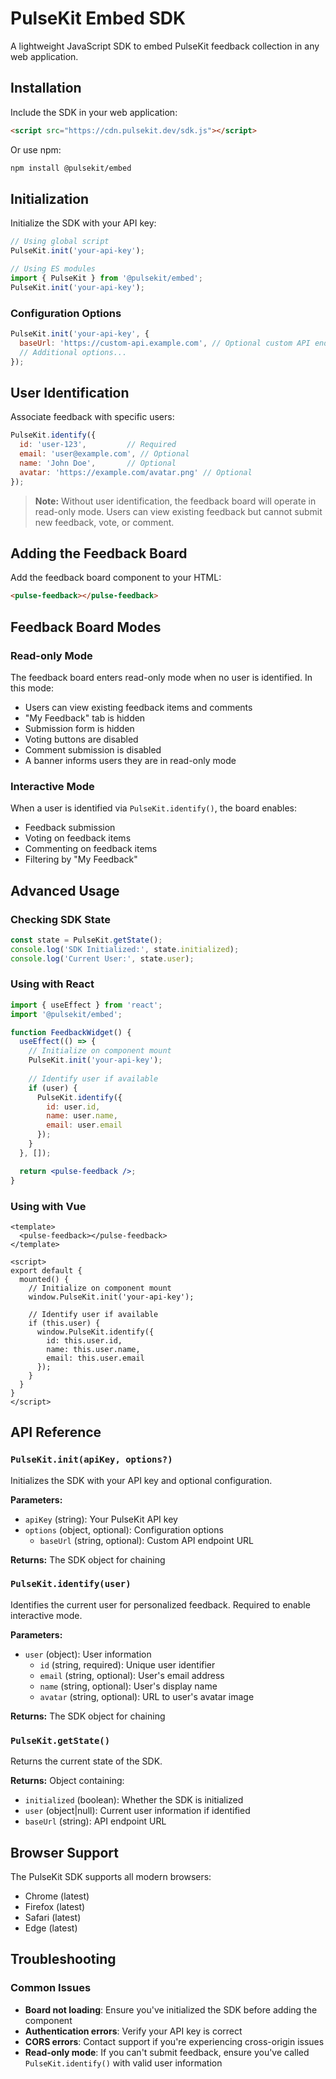 # PulseKit Embed SDK

A lightweight JavaScript SDK to embed PulseKit feedback collection in any web application.

## Installation

Include the SDK in your web application:

```html
<script src="https://cdn.pulsekit.dev/sdk.js"></script>
```

Or use npm:

```bash
npm install @pulsekit/embed
```

## Initialization

Initialize the SDK with your API key:

```javascript
// Using global script
PulseKit.init('your-api-key');

// Using ES modules
import { PulseKit } from '@pulsekit/embed';
PulseKit.init('your-api-key');
```

### Configuration Options

```javascript
PulseKit.init('your-api-key', {
  baseUrl: 'https://custom-api.example.com', // Optional custom API endpoint
  // Additional options...
});
```

## User Identification

Associate feedback with specific users:

```javascript
PulseKit.identify({
  id: 'user-123',         // Required
  email: 'user@example.com', // Optional
  name: 'John Doe',       // Optional
  avatar: 'https://example.com/avatar.png' // Optional
});
```

> **Note:** Without user identification, the feedback board will operate in read-only mode. Users can view existing feedback but cannot submit new feedback, vote, or comment.

## Adding the Feedback Board

Add the feedback board component to your HTML:

```html
<pulse-feedback></pulse-feedback>
```

## Feedback Board Modes

### Read-only Mode

The feedback board enters read-only mode when no user is identified. In this mode:

- Users can view existing feedback items and comments
- "My Feedback" tab is hidden
- Submission form is hidden
- Voting buttons are disabled
- Comment submission is disabled
- A banner informs users they are in read-only mode

### Interactive Mode

When a user is identified via `PulseKit.identify()`, the board enables:

- Feedback submission
- Voting on feedback items
- Commenting on feedback items
- Filtering by "My Feedback"

## Advanced Usage

### Checking SDK State

```javascript
const state = PulseKit.getState();
console.log('SDK Initialized:', state.initialized);
console.log('Current User:', state.user);
```

### Using with React

```jsx
import { useEffect } from 'react';
import '@pulsekit/embed';

function FeedbackWidget() {
  useEffect(() => {
    // Initialize on component mount
    PulseKit.init('your-api-key');
    
    // Identify user if available
    if (user) {
      PulseKit.identify({
        id: user.id,
        name: user.name,
        email: user.email
      });
    }
  }, []);

  return <pulse-feedback />;
}
```

### Using with Vue

```vue
<template>
  <pulse-feedback></pulse-feedback>
</template>

<script>
export default {
  mounted() {
    // Initialize on component mount
    window.PulseKit.init('your-api-key');
    
    // Identify user if available
    if (this.user) {
      window.PulseKit.identify({
        id: this.user.id,
        name: this.user.name,
        email: this.user.email
      });
    }
  }
}
</script>
```

## API Reference

### `PulseKit.init(apiKey, options?)`

Initializes the SDK with your API key and optional configuration.

**Parameters:**
- `apiKey` (string): Your PulseKit API key
- `options` (object, optional): Configuration options
  - `baseUrl` (string, optional): Custom API endpoint URL

**Returns:** The SDK object for chaining

### `PulseKit.identify(user)`

Identifies the current user for personalized feedback. Required to enable interactive mode.

**Parameters:**
- `user` (object): User information
  - `id` (string, required): Unique user identifier
  - `email` (string, optional): User's email address
  - `name` (string, optional): User's display name
  - `avatar` (string, optional): URL to user's avatar image

**Returns:** The SDK object for chaining

### `PulseKit.getState()`

Returns the current state of the SDK.

**Returns:** Object containing:
- `initialized` (boolean): Whether the SDK is initialized
- `user` (object|null): Current user information if identified
- `baseUrl` (string): API endpoint URL

## Browser Support

The PulseKit SDK supports all modern browsers:

- Chrome (latest)
- Firefox (latest)
- Safari (latest)
- Edge (latest)

## Troubleshooting

### Common Issues

- **Board not loading**: Ensure you've initialized the SDK before adding the component
- **Authentication errors**: Verify your API key is correct
- **CORS errors**: Contact support if you're experiencing cross-origin issues
- **Read-only mode**: If you can't submit feedback, ensure you've called `PulseKit.identify()` with valid user information
